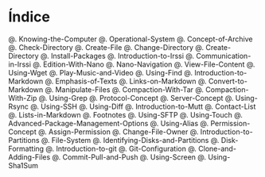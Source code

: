 ﻿# Índice

@. Knowing-the-Computer
@. Operational-System
@. Concept-of-Archive
@. Check-Directory
@. Create-File
@. Change-Directory
@. Create-Directory
@. Install-Packages
@. Introduction-to-Irssi
@. Communication-in-Irssi
@. Edition-With-Nano
@. Nano-Navigation
@. View-File-Content
@. Using-Wget
@. Play-Music-and-Video
@. Using-Find
@. Introduction-to-Markdown
@. Emphasis-of-Texts
@. Links-on-Markdown
@. Convert-to-Markdown
@. Manipulate-Files
@. Compaction-With-Tar
@. Compaction-With-Zip
@. Using-Grep
@. Protocol-Concept
@. Server-Concept
@. Using-Rsync
@. Using-SSH
@. Using-Diff
@. Introduction-to-Mutt
@. Contact-List
@. Lists-in-Markdown
@. Footnotes
@. Using-SFTP
@. Using-Touch
@. Advanced-Package-Management-Options
@. Using-Alias
@. Permission-Concept
@. Assign-Permission
@. Change-File-Owner
@. Introduction-to-Partitions
@. File-System
@. Identifying-Disks-and-Partitions
@. Disk-Formatting
@. Introduction-to-git
@. Git-Configuration
@. Clone-and-Adding-Files
@. Commit-Pull-and-Push
@. Using-Screen
@. Using-Sha1Sum